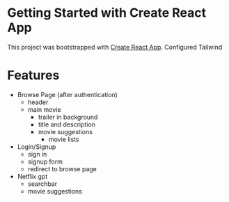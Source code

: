 # Getting Started with Create React App

This project was bootstrapped with [Create React App](https://github.com/facebook/create-react-app).
Configured Tailwind

# Features

- Browse Page (after authentication)
  - header
  - main movie
    - trailer in background
    - title and description
    - movie suggestions
      - movie lists
- Login/Signup
  - sign in
  - signup form
  - redirect to browse page
- Netflix gpt
  - searchbar
  - movie suggestions
